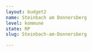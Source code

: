 ```yaml
---
layout: budget2
name: Steinbach am Donnersberg
level: kommune
state: RP
slug: Steinbach-am-Donnersberg

---
```



